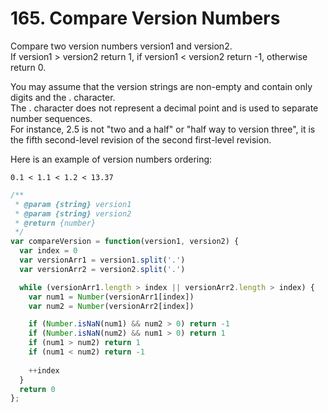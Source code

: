 # 165. Compare Version Numbers

Compare two version numbers version1 and version2.  
If version1 > version2 return 1, if version1 < version2 return -1, otherwise return 0.

You may assume that the version strings are non-empty and contain only digits and the . character.  
The . character does not represent a decimal point and is used to separate number sequences.  
For instance, 2.5 is not "two and a half" or "half way to version three", it is the fifth second-level revision of the second first-level revision.

Here is an example of version numbers ordering:

```
0.1 < 1.1 < 1.2 < 13.37
```

```javascript
/**
 * @param {string} version1
 * @param {string} version2
 * @return {number}
 */
var compareVersion = function(version1, version2) {
  var index = 0
  var versionArr1 = version1.split('.')
  var versionArr2 = version2.split('.')

  while (versionArr1.length > index || versionArr2.length > index) {
    var num1 = Number(versionArr1[index])
    var num2 = Number(versionArr2[index])

    if (Number.isNaN(num1) && num2 > 0) return -1
    if (Number.isNaN(num2) && num1 > 0) return 1
    if (num1 > num2) return 1
    if (num1 < num2) return -1
      
    ++index
  }
  return 0
};
```
